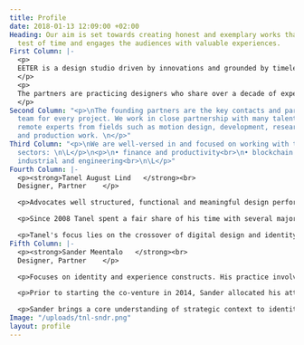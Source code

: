 ```yaml
---
title: Profile
date: 2018-01-13 12:09:00 +02:00
Heading: Our aim is set towards creating honest and exemplary works that stands the
  test of time and engages the audiences with valuable experiences.
First Column: |-
  <p>
  EETER is a design studio driven by innovations and grounded by timeless design principles. We cultivate enjoyable work experiences by forming straightforward relationships rooted in responsibility and transparency.
  </p>
  <p>
  The partners are practicing designers who share over a decade of experience in working with startups and open-source projects to Global 500 companies.
  </p>
Second Column: "<p>\nThe founding partners are the key contacts and part of the core
  team for every project. We work in close partnership with many talented local and
  remote experts from fields such as motion design, development, research, photography
  and production work. \n</p>"
Third Column: "<p>\nWe are well-versed in and focused on working with the following
  sectors: \n\L</p>\n<p>\n• finance and productivity<br>\n• blockchain and security<br>\n•
  industrial and engineering<br>\n\L</p>"
Fourth Column: |-
  <p><strong>Tanel August Lind   </strong><br>
  Designer, Partner    </p>

  <p>Advocates well structured, functional and meaningful design performance.    </p>

  <p>Since 2008 Tanel spent a fair share of his time with several major design firms in Estonia, Finland, and Australia. Most of his past work involves around financial, industrial and tech sectors.    </p>

  <p>Tanel's focus lies on the crossover of digital design and identity. He provides direction on the operational aspects of product development, with an aim to improve design disciplines functions and gap the bridge between development. </p>
Fifth Column: |-
  <p><strong>Sander Meentalo   </strong><br>
  Designer, Partner    </p>

  <p>Focuses on identity and experience constructs. His practice involves trinity of semiology, gestalt psychology and heuristics.    </p>

  <p>Prior to starting the co-venture in 2014, Sander allocated his attention to a leading design agency in Estonia. Aside a succesful freelance career, he has also co-founded and directed a quality music festival in the region.    </p>

  <p>Sander brings a core understanding of strategic context to identity design. He holds an indispensable combination of strong capacity for concepting, design principles and engineering know-how for digital outputs.</p>
Image: "/uploads/tnl-sndr.png"
layout: profile
---
```


